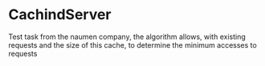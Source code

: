 # CachindServer
Test task from the naumen company, the algorithm allows, with existing requests and the size of this cache, to determine the minimum accesses to requests
